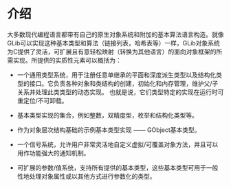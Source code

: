 # 介绍

大多数现代编程语言都带有自己的原生对象系统和附加的基本算法语言构造。就像GLib可以实现这种基本类型和算法（链接列表，哈希表等）一样，GLib对象系统为C提供了灵活，可扩展且有意轻松映射（转换为其他语言）的面向对象框架的所需实现。所提供的实质性元素可以概括为：

- 一个通用类型系统，用于注册任意单继承的平面和深度派生类型以及结构化类型的接口。它负责各种对象和类结构的创建，初始化和内存管理，维护父/子关系并处理此类类型的动态实现。 也就是说，它们类型特定的实现在运行时可重定位/不可卸载。

- 基本类型实现的集合，例如整数，双精度型，枚举和结构化类型等。

- 作为对象层次结构基础的示例基本类型实现 —— GObject基本类型。

- 一个信号系统，允许用户非常灵活地自定义虚拟/可覆盖对象方法，并且可以用作功能强大的通知机制。

- 可扩展的参数/值系统，支持所有提供的基本类型，这些基本类型可用于一般性地处理对象属性或以其他方式进行参数化的类型。

